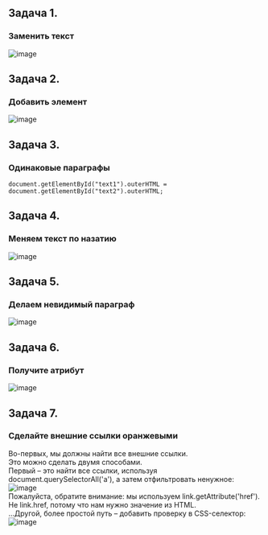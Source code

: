 ## Задача 1.   
### Заменить текст  
![image](https://user-images.githubusercontent.com/113675674/215451969-78138185-92a2-4031-9db5-7ba10b152f4e.png)  

## Задача 2.   
### Добавить элемент  
![image](https://user-images.githubusercontent.com/113675674/215452898-2683ecde-e32f-442a-98db-d4188d59558d.png)  

## Задача 3.   
### Одинаковые параграфы 
`document.getElementById("text1").outerHTML = document.getElementById("text2").outerHTML;`  

## Задача 4.   
### Меняем текст по назатию  
![image](https://user-images.githubusercontent.com/113675674/215454270-7a27f0b1-7b07-465e-a3de-6b33c6224d37.png)  

## Задача 5.   
### Делаем невидимый параграф  
![image](https://user-images.githubusercontent.com/113675674/215454721-6e525d3d-fdf6-41f7-8370-14e0f40fc09f.png)  


## Задача 6.   
### Получите атрибут  
![image](https://user-images.githubusercontent.com/113675674/216936994-3dbc0453-460d-4c0d-a19f-8b9e563c544c.png)  


## Задача 7.   
### Сделайте внешние ссылки оранжевыми  
Во-первых, мы должны найти все внешние ссылки.  
Это можно сделать двумя способами.  
Первый – это найти все ссылки, используя document.querySelectorAll('a'), а затем отфильтровать ненужное:  
![image](https://user-images.githubusercontent.com/113675674/216937916-3036874e-39dd-45f4-ab7c-a966a3c7bc1e.png)  
Пожалуйста, обратите внимание: мы используем link.getAttribute('href'). Не link.href, потому что нам нужно значение из HTML.  
…Другой, более простой путь – добавить проверку в CSS-селектор:  
![image](https://user-images.githubusercontent.com/113675674/216937994-00d0919e-f5e9-4d68-b579-389a3d589a37.png)  






